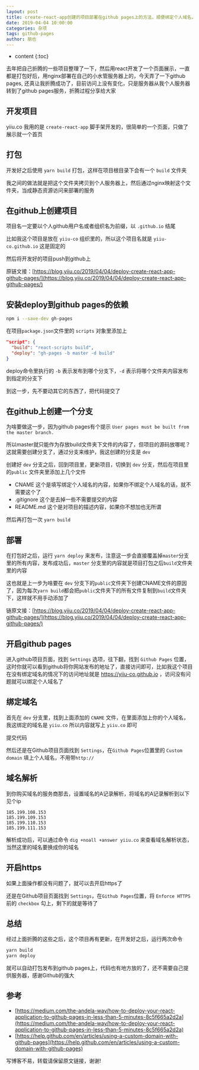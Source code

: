 ```yaml
---
layout: post
title: create-react-app创建的项目部署在github pages上的方法，顺便绑定个人域名，增加https支持
date: 2019-04-04 10:00:00
categories: 杂项
tags: github-pages
author: 朋也
---
```


* content
{:toc}

去年把自己折腾的一些项目整理了一下，然后用react开发了一个页面展示，一直都是打包好后，用nginx部署在自己的小水管服务器上的，今天弄了一下github pages, 还真让我折腾成功了，目前访问上没有变化，只是服务器从我个人服务器转到了github pages服务，折腾过程分享给大家






## 开发项目

yiiu.co 我用的是 `create-react-app` 脚手架开发的，很简单的一个页面，只做了展示就一个首页

## 打包

开发好之后使用 `yarn build` 打包，这样在项目根目录下会有一个 `build` 文件夹

我之间的做法就是把这个文件夹拷贝到个人服务器上，然后通过nginx映射这个文件夹，当成静态资源访问来部署的服务

## 在github上创建项目

项目名一定要以个人github用户名或者组织名为前缀，以 `.github.io` 结尾

比如我这个项目是放在 `yiiu-co` 组织里的，所以这个项目名就是 `yiiu-co.github.io` 这是固定的

然后将开发好的项目push到github上

原链文接：[https://blog.yiiu.co/2019/04/04/deploy-create-react-app-github-pages/](https://blog.yiiu.co/2019/04/04/deploy-create-react-app-github-pages/)

## 安装deploy到github pages的依赖

```bash
npm i --save-dev gh-pages
```

在项目`package.json`文件里的 `scripts` 对象里添加上

```json
"script": {
  "build": "react-scripts build",
  "deploy": "gh-pages -b master -d build"
}
```

deploy命令里执行的 `-b` 表示发布到哪个分支下，`-d` 表示将哪个文件夹内容发布到指定的分支下

到这一步，先不要动其它的东西了，把代码提交了

## 在github上创建一个分支

为啥要做这一步，因为github pages有个提示 `User pages must be built from the master branch.`

所以master就只能作为存放build文件夹下文件的内容了，但项目的源码放哪呢？这就需要创建分支了，通过分支来维护，我这创建的分支是 `dev`

创建好 `dev` 分支之后，回到项目里，更新项目，切换到 `dev` 分支，然后在项目里的`public` 文件夹里添加上几个文件

- CNAME  这个是填写绑定个人域名的内容，如果你不绑定个人域名的话，就不需要这个了
- .gitignore  这个是去掉一些不需要提交的内容
- README.md  这个是对项目的描述内容，如果你不想加也无所谓

然后再打包一次 `yarn build`

## 部署

在打包好之后，运行 `yarn deploy` 来发布，注意这一步会直接覆盖掉`master`分支里的所有内容，发布成功后，`master` 分支里的内容就是项目打包之后`build`文件夹里的内容

这也就是上一步为啥要在 `dev` 分支下的`public`文件夹下创建CNAME文件的原因了，因为每次`yarn build`都会把`public`文件夹下的所有文件复制到`build`文件夹下，这样就不用手动添加了

链原文接：[https://blog.yiiu.co/2019/04/04/deploy-create-react-app-github-pages/](https://blog.yiiu.co/2019/04/04/deploy-create-react-app-github-pages/)

## 开启github pages

进入github项目页面，找到 `Settings` 选项，往下翻，找到 `Github Pages` 位置，这时你就可以看到github将你网站发布的地址了，直接访问即可，比如我这个项目在没有绑定域名的情况下的访问地址就是 https://yiiu-co.github.io ，访问没有问题就可以绑定个人域名了

## 绑定域名

首先在 `dev` 分支里，找到上面添加的 `CNAME` 文件，在里面添加上你的个人域名，我这绑定的域名是 `yiiu.co` 所以内容就写上 `yiiu.co` 即可

提交代码

然后还是在Github项目页面找到 `Settings`，在`Github Pages`位置里的 `Custom domain` 填上个人域名，不用带`http://`

## 域名解析

到你购买域名的服务商那去，设置域名的A记录解析，将域名的A记录解析到以下见个ip

```
185.199.108.153
185.199.109.153
185.199.110.153
185.199.111.153
```

解析成功后，可以通过命令 `dig +noall +answer yiiu.co` 来查看域名解析状态，当然这里的域名要换成你的域名

## 开启https

如果上面操作都没有问题了，就可以去开启https了

还是在Github项目页面找到 `Settings`，在`Github Pages`位置，将 `Enforce HTTPS `前的 `checkbox` 勾上，剩下的就是等待了

## 总结

经过上面折腾的这些之后，这个项目再有更新，在开发好之后，运行两次命令

```bash
yarn build
yarn deploy
```

就可以自动打包发布到github pages上，代码也有地方放的了，还不需要自己提供服务器，感谢Github的强大

## 参考

- [https://medium.com/the-andela-way/how-to-deploy-your-react-application-to-github-pages-in-less-than-5-minutes-8c5f665a2d2a](https://medium.com/the-andela-way/how-to-deploy-your-react-application-to-github-pages-in-less-than-5-minutes-8c5f665a2d2a)
- [https://help.github.com/en/articles/using-a-custom-domain-with-github-pages](https://help.github.com/en/articles/using-a-custom-domain-with-github-pages)

写博客不易，转载请保留原文链接，谢谢!